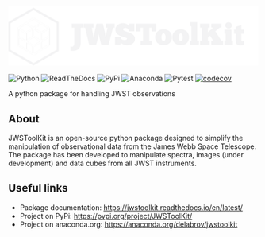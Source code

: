 ![Logo GitHub](https://github.com/delabrov/JWSToolKit/blob/main/docs/_static/JWSToolKit_logo_dark_fullsize.png)

![Python](https://img.shields.io/badge/python-3670A0?style=for-the-badge&logo=python&logoColor=ffdd54)
![ReadTheDocs](https://img.shields.io/badge/Readthedocs-%23000000.svg?style=for-the-badge&logo=readthedocs&logoColor=white)
![PyPi](https://img.shields.io/badge/pypi-%23ececec.svg?style=for-the-badge&logo=pypi&logoColor=1f73b7)
![Anaconda](https://img.shields.io/badge/Anaconda-%2344A833.svg?style=for-the-badge&logo=anaconda&logoColor=white)
![Pytest](https://img.shields.io/badge/pytest-%23ffffff.svg?style=for-the-badge&logo=pytest&logoColor=2f9fe3)
[![codecov](https://codecov.io/gh/delabrov/JWSToolKit/graph/badge.svg?token=FTE2RPJTJ3)](https://codecov.io/gh/delabrov/JWSToolKit)

A python package for handling JWST observations 

## About
JWSToolKit is an open-source python package designed to simplify the manipulation of observational data from the James Webb Space Telescope. 
The package has been developed to manipulate spectra, images (under development) and data cubes from all JWST instruments.

## Useful links
- Package documentation: https://jwstoolkit.readthedocs.io/en/latest/
- Project on PyPi: https://pypi.org/project/JWSToolKit/
- Project on anaconda.org: https://anaconda.org/delabrov/jwstoolkit
